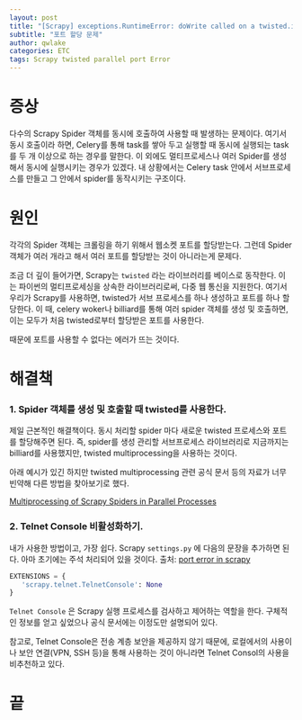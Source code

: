 ```yaml
---
layout: post
title: "[Scrapy] exceptions.RuntimeError: doWrite called on a twisted.internet.tcp.Port 에러"
subtitle: "포트 할당 문제"
author: qwlake
categories: ETC
tags: Scrapy twisted parallel port Error
---
```


# 증상

다수의 Scrapy Spider 객체를 동시에 호출하여 사용할 때 발생하는 문제이다. 여기서 동시 호출이라 하면, Celery를 통해 task를 쌓아 두고 실행할 때 동시에 실행되는 task를 두 개 이상으로 하는 경우를 말한다. 이 외에도 멀티프로세스나 여러 Spider를 생성해서 동시에 실행시키는 경우가 있겠다. 내 상황에서는 Celery task 안에서 서브프로세스를 만들고 그 안에서 spider를 동작시키는 구조이다.

# 원인

각각의 Spider 객체는 크롤링을 하기 위해서 웹소켓 포트를 할당받는다. 그런데 Spider 객체가 여러 개라고 해서 여러 포트를 할당받는 것이 아니라는게 문제다. 

조금 더 깊이 들어가면, Scrapy는 `twisted` 라는 라이브러리를 베이스로 동작한다. 이는 파이썬의 멀티프로세싱을 상속한 라이브러리로써, 다중 웹 통신을 지원한다. 여기서 우리가 Scrapy를 사용하면, twisted가 서브 프로세스를 하나 생성하고 포트를 하나 할당한다. 이 때, celery woker나 billiard를 통해 여러 spider 객체를 생성 및 호출하면, 이는 모두가 처음 twisted로부터 할당받은 포트를 사용한다.

때문에 포트를 사용할 수 없다는 에러가 뜨는 것이다.

# 해결책

### 1. Spider 객체를 생성 및 호출할 때 twisted를 사용한다.

제일 근본적인 해결책이다. 동시 처리할 spider 마다 새로운 twisted 프로세스와 포트를 할당해주면 된다. 즉, spider를 생성 관리할 서브프로세스 라이브러리로 지금까지는 billiard를 사용했지만, twisted multiprocessing을 사용하는 것이다.

아래 예시가 있긴 하지만 twisted multiprocessing 관련 공식 문서 등의 자료가 너무 빈약해 다른 방법을 찾아보기로 했다.

[Multiprocessing of Scrapy Spiders in Parallel Processes](https://stackoverflow.com/a/31104744)

### 2. Telnet Console 비활성화하기.

내가 사용한 방법이고, 가장 쉽다. Scrapy `settings.py` 에 다음의 문장을 추가하면 된다. 아마 초기에는 주석 처리되어 있을 것이다. 출처: [port error in scrapy](https://stackoverflow.com/a/17491706)

```python
EXTENSIONS = {
   'scrapy.telnet.TelnetConsole': None
}
```


`Telnet Console` 은 Scrapy 실행 프로세스를 검사하고 제어하는 역할을 한다. 구체적인 정보를 얻고 싶었으나 공식 문서에는 이정도만 설명되어 있다. 

참고로, Telnet Console은 전송 계층 보안을 제공하지 않기 때문에, 로컬에서의 사용이나 보안 연결(VPN, SSH 등)을 통해 사용하는 것이 아니라면 Telnet Consol의 사용을 비추천하고 있다.

# 끝